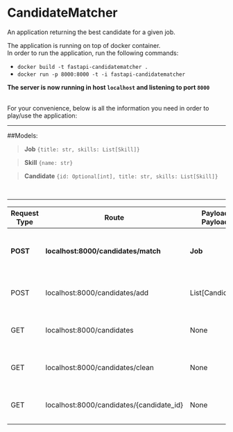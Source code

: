 # CandidateMatcher

An application returning the best candidate for a given job.

The application is running on top of docker container. <br/>
In order to run the application, run the following commands: <br/>
- ```docker build -t fastapi-candidatematcher .```
- ```docker run -p 8000:8000 -t -i fastapi-candidatematcher```

**The server is now running in host ```localhost``` and listening to port ```8000```**

<br/>
For your convenience, below is all the information you need in order to play/use the application:

___

##Models:
> **Job**
```{title: str, skills: List[Skill]}```

> **Skill**
```{name: str}```

> **Candidate**
```{id: Optional[int], title: str, skills: List[Skill]}```

<br/>

___



| Request Type | Route                                    | Payload Payload | Response                            | Description                                           |
|--------------|------------------------------------------|-----------------|-------------------------------------|-------------------------------------------------------|
| **POST**     | **localhost:8000/candidates/match**      | **Job**         | **List[Candidate]**                 | **Return the candidates that best fit the given job** |
| POST         | localhost:8000/candidates/add            | List[Candidate] | dict[str, List[Candidate]]          | Add the given candidates to the DB                    |
| GET          | localhost:8000/candidates                | None            | List[Candidate]                     | Return the candidates stored in the DB                |
| GET          | localhost:8000/candidates/clean          | None            | str representing success or failure | Cleans all the candidates from the DB                 |
| GET          | localhost:8000/candidates/{candidate_id} | None            | str representing success or failure | Removes the candidate from the DB                     |
